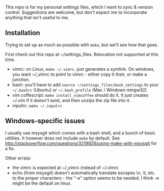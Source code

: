 This repo is for my personal settings files, which I want to sync & version control.  Suggestions are welcome, but don't expect me to incorporate anything that isn't useful to me.

## Installation

Trying to set up as much as possible with `make`, but we'll see how that goes.

First check out this repo at ~/settings_files.  Relocation not supported at this time.

- vimrc: on Linux, `make ~/.vimrc`.  just generates a symlink.  On windows, you want ~/_vimrc to point to vimrc - either copy it their, or make a junction.
- bash: you'll have to add `source ~/settings_files/bash_settings` to your `~/.bashrc` (Ubuntu) or `~/.bash_profile` (Mac / Windows mingw32)
- vim coffescript: `make install_vimcoffee` should do it.  It just creates ~/.vim if it doesn't exist, and then unzips the zip file into it.
- inputrc: `make ~/.inputrc`

## Windows-specific issues

I usually use msysgit which comes with a bash shell, and a bunch of basic utilities.  It however does not include `make` by default. See http://stackoverflow.com/questions/3219926/using-make-with-msysgit for a fix.

Other errata:
- the vimrc is expected at ~/_vimrc instead of ~/.vimrc
- echo (from msysgit) doesn't automatically translate escapes \n, \t, etc. to the proper characters - the "-e" option seems to be needed.  I think -e might be the default on linux.
